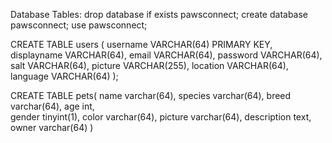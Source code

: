 <!-- To start server: node index.js -->

Database Tables:
drop database if exists pawsconnect; 
create database pawsconnect;
use pawsconnect;

CREATE TABLE users (
    username VARCHAR(64) PRIMARY KEY,
    displayname VARCHAR(64),
    email VARCHAR(64),
    password VARCHAR(64),
    salt VARCHAR(64),
    picture VARCHAR(255),
    location VARCHAR(64),
    language VARCHAR(64)
);

CREATE TABLE pets(
name	varchar(64),
species	varchar(64),
breed	varchar(64),
age		int,			
gender	tinyint(1),
color	varchar(64),
picture	varchar(64),
description	text, 
owner varchar(64)
)
